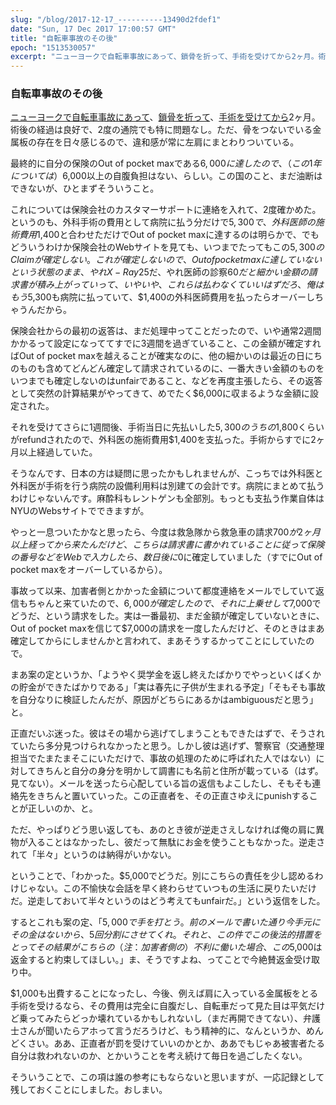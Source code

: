 ```yaml
---
slug: "/blog/2017-12-17_----------13490d2fdef1"
date: "Sun, 17 Dec 2017 17:00:57 GMT"
title: "自転車事故のその後"
epoch: "1513530057"
excerpt: "ニューヨークで自転車事故にあって、鎖骨を折って、手術を受けてから2ヶ月。術後の経過は良好で、2度の通院でも特に問題なし。ただ、骨をつないでいる金属板の存在を日々感じるので、違和感が常に左肩にまとわりついている。"
---
```


### 自転車事故のその後

[ニューヨークで自転車事故にあって](/blog/2017-10-02_-------------------------2d10b02652db)、[鎖骨を折って](/blog/2017-10-02_-----------------------39bae6cabb2c)、[手術を受けてから](/blog/2017-10-02_-------------------------d8cb3ae7d810)2ヶ月。術後の経過は良好で、2度の通院でも特に問題なし。ただ、骨をつないでいる金属板の存在を日々感じるので、違和感が常に左肩にまとわりついている。

最終的に自分の保険のOut of pocket maxである$6,000に達したので、（この1年については）$6,000以上の自腹負担はない、らしい。この国のこと、まだ油断はできないが、ひとまずそういうこと。

これについては保険会社のカスタマーサポートに連絡を入れて、2度確かめた。というのも、外科手術の費用として病院に払う分だけで$5,300で、外科医師の施術費用$1,400と合わせただけでOut of pocket maxに達するのは明らかで、でもどういうわけか保険会社のWebサイトを見ても、いつまでたってもこの$5,300のClaimが確定しない。これが確定しないので、Out of pocket maxに達していないという状態のまま、やれX-Ray$25だ、やれ医師の診察$60だと細かい金額の請求書が積み上がっていって、いやいや、これらは払わなくていいはずだろ、俺はもう$5,300も病院に払っていて、$1,400の外科医師費用を払ったらオーバーしちゃうんだから。

保険会社からの最初の返答は、まだ処理中ってことだったので、いや通常2週間かかるって設定になっててすでに3週間を過ぎていること、この金額が確定すればOut of pocket maxを越えることが確実なのに、他の細かいのは最近の日にちのものも含めてどんどん確定して請求されているのに、一番大きい金額のものをいつまでも確定しないのはunfairであること、などを再度主張したら、その返答として突然の計算結果がやってきて、めでたく$6,000に収まるような金額に設定された。

それを受けてさらに1週間後、手術当日に先払いした$5,300のうちの$1,800くらいがrefundされたので、外科医の施術費用$1,400を支払った。手術からすでに2ヶ月以上経過していた。

そうなんです、日本の方は疑問に思ったかもしれませんが、こっちでは外科医と外科医が手術を行う病院の設備利用料は別建ての会計です。病院にまとめて払うわけじゃないんです。麻酔科もレントゲンも全部別。もっとも支払う作業自体はNYUのWebsサイトでできますが。

やっと一息ついたかなと思ったら、今度は救急隊から救急車の請求$700が2ヶ月以上経ってから来たんだけど、こちらは請求書に書かれていることに従って保険の番号などをWebで入力したら、数日後に$0に確定していました（すでにOut of pocket maxをオーバーしているから）。

事故って以来、加害者側とかかった金額について都度連絡をメールでしていて返信もちゃんと来ていたので、$6,000が確定したので、それに上乗せして$7,000でどうだ、という請求をした。実は一番最初、まだ金額が確定していないときに、Out of pocket maxを信じて$7,000の請求を一度したんだけど、そのときはまあ確定してからにしませんかと言われて、まあそうするかってことにしていたので。

まあ案の定というか、「ようやく奨学金を返し終えたばかりでやっといくばくかの貯金ができたばかりである」「実は春先に子供が生まれる予定」「そもそも事故を自分なりに検証したんだが、原因がどちらにあるかはambiguousだと思う」と。

正直だいぶ迷った。彼はその場から逃げてしまうこともできたはずで、そうされていたら多分見つけられなかったと思う。しかし彼は逃げず、警察官（交通整理担当でたまたまそこにいただけで、事故の処理のために呼ばれた人ではない）に対してきちんと自分の身分を明かして調書にも名前と住所が載っている（はず。見てない）。メールを送ったら心配している旨の返信もよこしたし、そもそも連絡先をきちんと置いていった。この正直者を、その正直さゆえにpunishすることが正しいのか、と。

ただ、やっぱりどう思い返しても、あのとき彼が逆走さえしなければ俺の肩に異物が入ることはなかったし、彼だって無駄にお金を使うこともなかった。逆走されて「半々」というのは納得がいかない。

ということで、「わかった。$5,000でどうだ。別にこちらの責任を少し認めるわけじゃない。この不愉快な会話を早く終わらせていつもの生活に戻りたいだけだ。逆走しておいて半々というのはどう考えてもunfairだ。」という返信をした。

するとこれも案の定、「$5,000で手を打とう。前のメールで書いた通り今手元にその金はないから、5回分割にさせてくれ。それと、この件でこの後法的措置をとってその結果がこちらの（注：加害者側の）不利に働いた場合、この$5,000は返金すると約束してほしい。」ま、そうですよね、ってことで今絶賛返金受け取り中。

$1,000も出費することになったし、今後、例えば肩に入っている金属板をとる手術を受けるなら、その費用は完全に自腹だし、自転車だって見た目は平気だけど乗ってみたらどっか壊れているかもしれないし（まだ再開できてない）、弁護士さんが聞いたらアホって言うだろうけど、もう精神的に、なんというか、めんどくさい。ああ、正直者が罰を受けていいのかとか、ああでもじゃあ被害者たる自分は救われないのか、とかいうことを考え続けて毎日を過ごしたくない。

そういうことで、この項は誰の参考にもならないと思いますが、一応記録として残しておくことにしました。おしまい。

